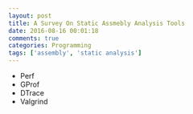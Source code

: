 ```yaml
---
layout: post
title: A Survey On Static Assmebly Analysis Tools
date: 2016-08-16 00:01:18
comments: true
categories: Programming
tags: ['assembly', 'static analysis']
---
```


* Perf
* GProf
* DTrace
* Valgrind
